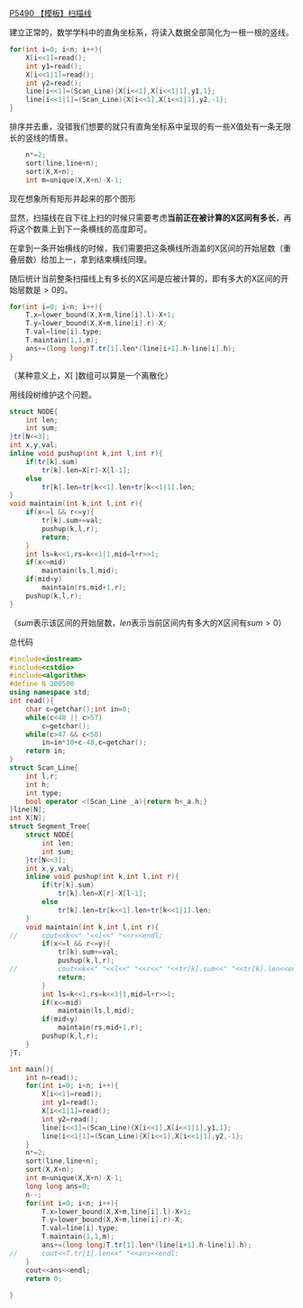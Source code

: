 [P5490 【模板】扫描线](https://www.luogu.com.cn/problem/P5490)

建立正常的，数学学科中的直角坐标系，将读入数据全部简化为一根一根的竖线。

```cpp
for(int i=0; i<n; i++){
	X[i<<1]=read();
	int y1=read();
	X[i<<1|1]=read();
	int y2=read();
	line[i<<1]=(Scan_Line){X[i<<1],X[i<<1|1],y1,1};
	line[i<<1|1]=(Scan_Line){X[i<<1],X[i<<1|1],y2,-1};
}
```
排序并去重，没错我们想要的就只有直角坐标系中呈现的有一些X值处有一条无限长的竖线的情景。

```cpp
	n*=2;
	sort(line,line+n);
	sort(X,X+n);
	int m=unique(X,X+n)-X-1;
```

现在想象所有矩形并起来的那个图形

显然，扫描线在自下往上扫的时候只需要考虑**当前正在被计算的X区间有多长**，再将这个数乘上到下一条横线的高度即可。

在拿到一条开始横线的时候，我们需要把这条横线所涵盖的X区间的开始层数（重叠层数）给加上一，拿到结束横线同理。

随后统计当前整条扫描线上有多长的X区间是应被计算的，即有多大的X区间的开始层数是$>0$的。
```cpp
for(int i=0; i<n; i++){
	T.x=lower_bound(X,X+m,line[i].l)-X+1;
	T.y=lower_bound(X,X+m,line[i].r)-X;
	T.val=line[i].type;
	T.maintain(1,1,m);
	ans+=(long long)T.tr[1].len*(line[i+1].h-line[i].h);
}
```
（某种意义上，X[ ]数组可以算是一个离散化）

用线段树维护这个问题。
```cpp
struct NODE{
	int len;
	int sum;
}tr[N<<3];
int x,y,val;
inline void pushup(int k,int l,int r){
	if(tr[k].sum)
		tr[k].len=X[r]-X[l-1];
	else
		tr[k].len=tr[k<<1].len+tr[k<<1|1].len;
}
void maintain(int k,int l,int r){
	if(x<=l && r<=y){
		tr[k].sum+=val;
		pushup(k,l,r);
		return;
	}
	int ls=k<<1,rs=k<<1|1,mid=l+r>>1;
	if(x<=mid)
		maintain(ls,l,mid);
	if(mid<y)
		maintain(rs,mid+1,r);
	pushup(k,l,r);
}
```
（$sum$表示该区间的开始层数，$len$表示当前区间内有多大的X区间有$sum>0$）

总代码

```cpp
#include<iostream>
#include<cstdio>
#include<algorithm>
#define N 200500
using namespace std;
int read(){
	char c=getchar();int in=0;
	while(c<48 || c>57)
		c=getchar();
	while(c>47 && c<58)
		in=in*10+c-48,c=getchar();
	return in;
}
struct Scan_Line{
	int l,r;
	int h;
	int type;
	bool operator <(Scan_Line _a){return h<_a.h;}
}line[N];
int X[N];
struct Segment_Tree{
	struct NODE{
		int len;
		int sum;
	}tr[N<<3];
	int x,y,val;
	inline void pushup(int k,int l,int r){
		if(tr[k].sum)
			tr[k].len=X[r]-X[l-1];
		else
			tr[k].len=tr[k<<1].len+tr[k<<1|1].len;
	}
	void maintain(int k,int l,int r){
//		cout<<k<<" "<<l<<" "<<r<<endl;
		if(x<=l && r<=y){
			tr[k].sum+=val;
			pushup(k,l,r);
//			cout<<k<<" "<<l<<" "<<r<<" "<<tr[k].sum<<" "<<tr[k].len<<endl;
			return;
		}
		int ls=k<<1,rs=k<<1|1,mid=l+r>>1;
		if(x<=mid)
			maintain(ls,l,mid);
		if(mid<y)
			maintain(rs,mid+1,r);
		pushup(k,l,r);
	}
}T;

int main(){
	int n=read();
	for(int i=0; i<n; i++){
		X[i<<1]=read();
		int y1=read();
		X[i<<1|1]=read();
		int y2=read();
		line[i<<1]=(Scan_Line){X[i<<1],X[i<<1|1],y1,1};
		line[i<<1|1]=(Scan_Line){X[i<<1],X[i<<1|1],y2,-1};
	}
	n*=2;
	sort(line,line+n);
	sort(X,X+n);
	int m=unique(X,X+n)-X-1;
	long long ans=0;
	n--;
	for(int i=0; i<n; i++){
		T.x=lower_bound(X,X+m,line[i].l)-X+1;
		T.y=lower_bound(X,X+m,line[i].r)-X;
		T.val=line[i].type;
		T.maintain(1,1,m);
		ans+=(long long)T.tr[1].len*(line[i+1].h-line[i].h);
//		cout<<T.tr[1].len<<" "<<ans<<endl;
	}
	cout<<ans<<endl;
	return 0;
	
}
```
